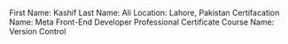 First Name: Kashif 
Last Name: Ali
Location: Lahore, Pakistan
Certifacation Name: Meta Front-End Developer Professional Certificate
Course Name: Version Control